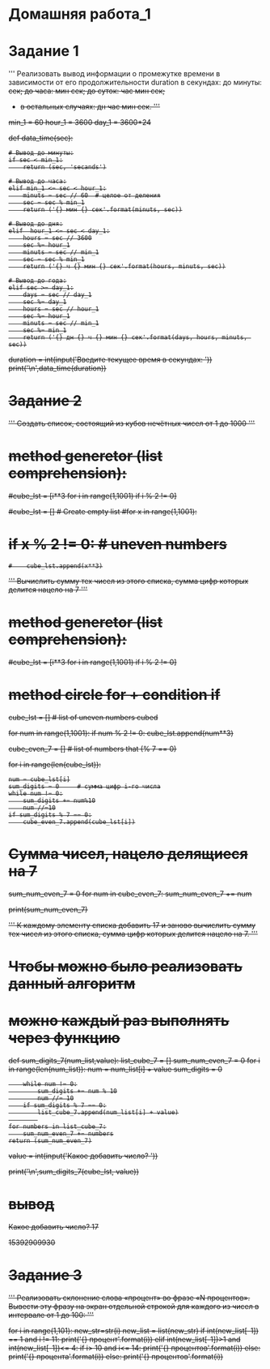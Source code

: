 # Домашняя работа_1
# Задание 1
'''
Реализовать вывод информации о промежутке времени в зависимости от его
продолжительности duration в секундах: до минуты:
<s> сек; до часа: <m> мин <s> сек; до суток: <h> час <m> мин <s> сек;
* в остальных случаях: <d> дн <h> час <m> мин <s> сек.
'''

min_1 = 60
hour_1 = 3600
day_1 = 3600*24


def data_time(sec):
    
    # Вывод до минуты:
    if sec < min_1:
        return (sec, 'secands')
    
    # Вывод до часа:
    elif min_1 <= sec < hour_1:
        minuts = sec // 60  # целое от деления
        sec = sec % min_1
        return ('{} мин {} сек'.format(minuts, sec))
    
    # Вывод до дня:
    elif  hour_1 <= sec < day_1:
        hours = sec // 3600
        sec %= hour_1
        minuts = sec // min_1
        sec = sec % min_1
        return ('{} ч {} мин {} сек'.format(hours, minuts, sec))
    
    # Вывод до года:
    elif sec >= day_1:
        days = sec // day_1
        sec %= day_1
        hours = sec // hour_1
        sec %= hour_1
        minuts = sec // min_1
        sec %= min_1
        return ('{} дн {} ч {} мин {} сек'.format(days, hours, minuts, sec))

duration = int(input('Введите текущее время в секундах: '))
print('\n',data_time(duration))

  
  
  
  
  
# Задание 2
  '''
Создать список, состоящий из кубов нечётных чисел от 1 до 1000
'''

# method generetor (list comprehension):
#cube_lst = [i**3 for i in range(1,1001) if i % 2 != 0]



#cube_lst = []            # Create empty list
#for x in range(1,1001):
   # if x % 2 != 0:       # uneven numbers
    #    cube_lst.append(x**3)

'''
Вычислить сумму тех чисел из этого списка, сумма цифр которых делится нацело на 7
'''
# method generetor (list comprehension):

#cube_lst = [i**3 for i in range(1,1001) if i % 2 != 0]


# method circle for + condition if

cube_lst = []    # list of uneven numbers cubed

for num in range(1,1001):
    if num % 2 != 0:
        cube_lst.append(num**3)



cube_even_7 = [] # list of numbers that (% 7 == 0)


for i in range(len(cube_lst)):

    num = cube_lst[i]
    sum_digits = 0     # сумма цифр i-го числа
    while num != 0:
        sum_digits += num%10
        num //=10
    if sum_digits % 7 == 0:
        cube_even_7.append(cube_lst[i])


# Сумма чисел, нацело делящиеся на 7
sum_num_even_7 = 0
for num in cube_even_7:
    sum_num_even_7 += num
    
print(sum_num_even_7)


'''
К каждому элементу списка добавить 17 и заново вычислить сумму тех чисел из этого списка,
сумма цифр которых делится нацело на 7.
'''
# Чтобы можно было реализовать данный алгоритм
# можно каждый раз выполнять через функцию

def sum_digits_7(num_list,value):
    list_cube_7 = []
    sum_num_even_7 = 0
    for i in range(len(num_list)):
        num = num_list[i] + value
        sum_digits = 0
        
        while num != 0:
            sum_digits += num % 10
            num //= 10
        if sum_digits % 7 == 0:
            list_cube_7.append(num_list[i] + value)
            
    for numbers in list_cube_7:
        sum_num_even_7 += numbers
    return (sum_num_even_7)
    

value = int(input('Какое добавить число? '))

print('\n',sum_digits_7(cube_lst, value))
  
# вывод
  Какое добавить число? 17

 15392909930
  
  
  
  
  
  # Задание 3
  
  '''
Реализовать склонение слова «процент» во фразе «N процентов».
Вывести эту фразу на экран отдельной строкой для каждого из чисел в интервале от 1 до 100:
'''

for i in range(1,101):
    new_str=str(i)
    new_list = list(new_str)
    if int(new_list[-1]) == 1 and i != 11:
        print('{} процент'.format(i))
    elif int(new_list[-1])>1 and int(new_list[-1])<= 4:
        if  i> 10 and i<= 14:
            print('{} процентов'.format(i))
        else:
            print('{} процента'.format(i))
    else:
        print('{} процентов'.format(i))
  
  
  
